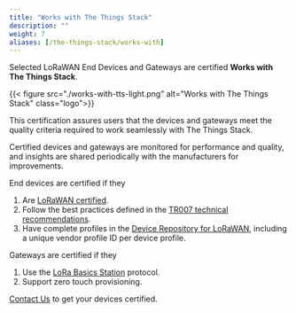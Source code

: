 ```yaml
---
title: "Works with The Things Stack"
description: ""
weight: 7
aliases: [/the-things-stack/works-with]
---
```


Selected LoRaWAN End Devices and Gateways are certified **Works with The Things Stack**.

<!--more-->

{{< figure src="./works-with-tts-light.png" alt="Works with The Things Stack" class="logo">}}

This certification assures users that the devices and gateways meet the quality criteria required to work seamlessly with The Things Stack.

Certified devices and gateways are monitored for performance and quality, and insights are shared periodically with the manufacturers for improvements.

End devices are certified if they

1. Are [LoRaWAN certified](https://lora-alliance.org/quick_links/lorawan-certification/).
2. Follow the best practices defined in the [TR007 technical recommendations](https://resources.lora-alliance.org/document/tr007-developing-lorawan-devices-v1-0-0).
3. Have complete profiles in the [Device Repository for LoRaWAN](https://github.com/TheThingsNetwork/lorawan-devices), including a unique vendor profile ID per device profile.

Gateways are certified if they

1. Use the [LoRa Basics Station](https://www.thethingsindustries.com/docs/gateways/concepts/lora-basics-station/) protocol.
2. Support zero touch provisioning.

[Contact Us](https://www.thethingsindustries.com/contact/) to get your devices certified.
